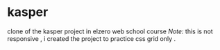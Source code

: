 # kasper
clone of the kasper project in  elzero web school course
_Note:_
this is not responsive , i created the project to practice css grid only .
